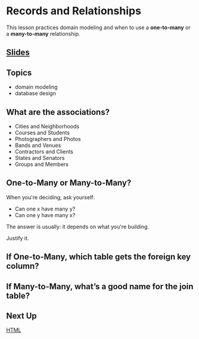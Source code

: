 # Records and Relationships
This lesson practices domain modeling and when to use a **one-to-many** or a **many-to-many** relationship.

## [Slides](../slides/records-and-relationships/index)

## Topics
- domain modeling
- database design

## What are the associations?
- Cities and Neighborhoods
- Courses and Students
- Photographers and Photos
- Bands and Venues
- Contractors and Clients
- States and Senators
- Groups and Members

## One-to-Many or Many-to-Many?
When you're deciding, ask yourself:
* Can one x have many y?
* Can one y have many x?

The answer is usually: it depends on what you're building.

Justify it.

## If **One-to-Many**, which table gets the **foreign key** column?

## If **Many-to-Many**, what’s a good name for the **join table**?


<!-- TODO: add polls -->

## Next Up

[HTML](./html)
